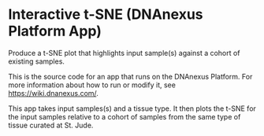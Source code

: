 <!-- dx-header -->
# Interactive t-SNE (DNAnexus Platform App)

Produce a t-SNE plot that highlights input sample(s) against a cohort of existing samples.

This is the source code for an app that runs on the DNAnexus Platform.
For more information about how to run or modify it, see
https://wiki.dnanexus.com/.
<!-- /dx-header -->

<!-- Insert a description of your app here -->
This app takes input samples(s) and a tissue type. It then plots the t-SNE for the input samples
relative to a cohort of samples from the same type of tissue curated at St. Jude.  
<!--
TODO: This app directory was automatically generated by dx-app-wizard;
please edit this Readme.md file to include essential documentation about
your app that would be helpful to users. (Also see the
Readme.developer.md.) Once you're done, you can remove these TODO
comments.

For more info, see https://wiki.dnanexus.com/Developer-Portal.
-->

